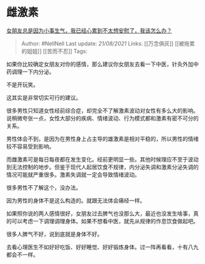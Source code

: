# 雌激素
[女朋友总是因为小事生气，我已经心累到不太想安慰了，我该怎么办？](https://www.zhihu.com/question/37761060/answer/1475420116)

> Author: #NellNell 
Last update: *21/08/2021* 
Links: [[万念俱灰]] [[被拖累的姐姐]] [[苦而不忍]] 
Tags: 

如果你比较确定女朋友对你的感情，那么建议你女朋友去看一下中医，针灸外加中药调理一下内分泌。

不是开玩笑。

这其实是非常切实可行的建议。

很多男性只知道女性经前综合症，却完全不了解激素波动对女性有多么大的影响。说稍微夸张一点，女性大部分的疾病、情绪波动、行为模式都和激素有密不可分的关系。

男性体会不到，是因为在男性身上占主导的雄激素是相对平稳的，所以男性的情绪较不容易受到影响。

而雌激素可是每日每夜都在发生变化。经前更明显一些。其他时候理应不至于波动到无法控制的地步。但鉴于现代人起居饮食不规律，内分泌失调和激素分泌失调的情况可能就严重很多。激素失调就一定会导致情绪波动。

很多男性不了解这个，没办法。

因为男性的身体不是这么构造的。就跟无法体会痛经一样。

如果照你说的两人感情很好，女朋友过去脾气也没那么大，最近也没发生啥事，真的可以考虑一下调理调理身体。如果不想看中医，就先从规律的作息饮食做起吧。

很多人脾气不好，说到底就是身体不好。

去看心理医生不如好好吃饭、好好睡觉、好好锻炼身体。过一阵再看看，十有八九都会不一样。

  
  


